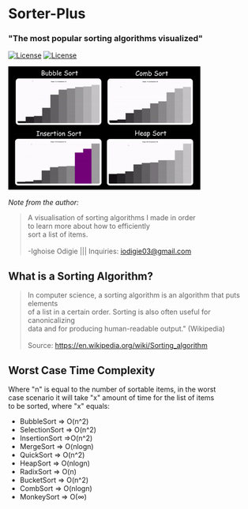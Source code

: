 # Sorter-Plus

### "The most popular sorting algorithms visualized"

[![License](https://img.shields.io/badge/Quick-Preview-brightgreen)](https://iggy-o.github.io/Sorter-Plus/)
[![License](http://img.shields.io/:license-mit-blue.svg?style=flat-square)](https://github.com/Iggy-o/Sorter-Plus/blob/v1.0.0/LICENSE)

<img src="assets/images/preview.gif" alt="preview" height = "250px">

*Note from the author:*
>A visualisation of sorting algorithms I made in order\
to learn more about how to efficiently\
sort a list of items.
<br><br>-Ighoise Odigie ||| Inquiries: iodigie03@gmail.com

## What is a Sorting Algorithm?

> In computer science, a sorting algorithm is an algorithm that puts elements\
of a list in a certain order. Sorting is also often useful for canonicalizing\
data and for producing human-readable output." (Wikipedia)\
<br>Source: https://en.wikipedia.org/wiki/Sorting_algorithm

## Worst Case Time Complexity

Where "n" is equal to the number of sortable items, in the worst<br>
case scenario it will take "x" amount of time for the list of items<br>
to be sorted, where "x" equals:

- BubbleSort => O(n^2)
- SelectionSort => O(n^2)
- InsertionSort =>O(n^2)
- MergeSort => O(nlogn)
- QuickSort => O(n^2)
- HeapSort => O(nlogn)
- RadixSort => O(n)
- BucketSort => O(n^2)
- CombSort => O(nlogn)
- MonkeySort => O(∞)

